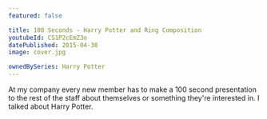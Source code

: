 ```yaml
---
featured: false

title: 100 Seconds - Harry Potter and Ring Composition
youtubeId: CS1P2cEmZ3o
datePublished: 2015-04-30
image: cover.jpg

ownedBySeries: Harry Potter
---
```


At my company every new member has to make a 100 second presentation to the rest of the staff about themselves or something they're interested in. I talked about Harry Potter.
